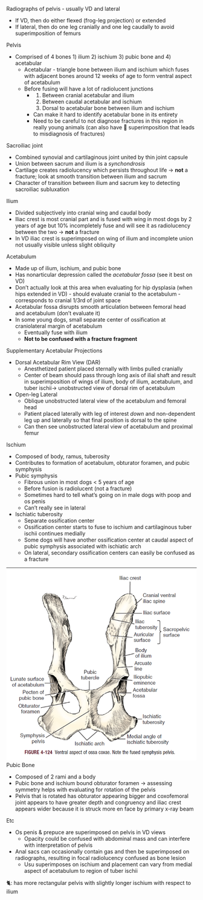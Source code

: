 
Radiographs of pelvis - usually VD and lateral
* If VD, then do either flexed (frog-leg projection) or extended
* If lateral, then do one leg cranially and one leg caudally to avoid superimposition of femurs

Pelvis
* Comprised of 4 bones 1) ilium 2) ischium 3) pubic bone and 4) acetabular
  * Acetabular - triangle bone between ilium and ischium which fuses with adjacent bones around 12 weeks of age to form ventral aspect of acetabulum
  * Before fusing will have a lot of radiolucent junctions
    * 1) Between cranial acetabular and ilium
      2) Between caudal acetabular and ischium
      3) Dorsal to acetabular bone between ilium and ischium
    * Can make it hard to identify acetabular bone in its entirety
    * Need to be careful to not diagnose fractures in this region in really young animals (can also have 💩 superimposition that leads to misdiagnosis of fractures)
   
Sacroiliac joint
* Combined synovial and cartilaginous joint united by thin joint capsule
* Union between sacrum and ilium is a *synchondrosis*
* Cartilage creates radiolucency which persists throughout life -> **not** a fracture; look at smooth transition between ilium and sacrum
* Character of transition between ilium and sacrum key to detecting sacroiliac subluxation

Ilium
* Divided subjectively into cranial wing and caudal body
* Iliac crest is most cranial part and is fused with wing in most dogs by 2 years of age but 10% incompletely fuse and will see it as radiolucency between the two -> **not** a fracture
* In VD iliac crest is superimposed on wing of ilium and incomplete union not usually visible unless slight obliquity

Acetabulum
* Made up of ilium, ischium, and pubic bone
* Has nonarticular depression called the *acetabular fossa* (see it best on VD)
* Don’t actually look at this area when evaluating for hip dysplasia (when hips extended in VD) - should evaluate cranial to the acetabulum - corresponds to cranial 1/3rd of joint space
* Acetabular fossa disrupts smooth articulation between femoral head and acetabulum (don’t evaluate it)
* In some young dogs, small separate center of ossification at craniolateral margin of acetabulum
  * Eventually fuse with ilium
  * **Not to be confused with a fracture fragment**
 
Supplementary Acetabular Projections
* Dorsal Acetabular Rim View (DAR)
  * Anesthetized patient placed sternally with limbs pulled cranially
  * Center of beam should pass through long axis of ilial shaft and result in superimposition of wings of ilium, body of ilium, acetabulum, and tuber ischii-> unobstructed view of dorsal rim of acetabulum
* Open-leg Lateral
  * Oblique unobstructed lateral view of the acetabulum and femoral head
  * Patient placed laterally with leg of interest *down* and non-dependent leg up and laterally so that final position is dorsal to the spine
  * Can then see unobstructed lateral view of acetabulum and proximal femur

Ischium
* Composed of body, ramus, tuberosity
* Contributes to formation of acetabulum, obturator foramen, and pubic symphysis
* Pubic symphysis
  * Fibrous union in most dogs < 5 years of age
  * Before fusion is radiolucent (not a fracture)
  * Sometimes hard to tell what’s going on in male dogs with poop and os penis
  * Can’t really see in lateral
* Ischiatic tuberosity
  * Separate ossification center
  * Ossification center starts to fuse to ischium and cartilaginous tuber ischii continues medially
  * Some dogs will have another ossification center at caudal aspect of pubic symphysis associated with ischiatic arch
  * On lateral, secondary ossification centers can easily be confused as a fracture
 
![](ischium.png)
Pubic Bone
* Composed of 2 rami and a body
* Pubic bone and ischium bound obturator foramen -> assessing symmetry helps with evaluating for rotation of the pelvis
* Pelvis that is rotated has obturator appearing bigger and coxofemoral joint appears to have greater depth and congruency and iliac crest appears wider because it is struck more en face by primary x-ray beam

Etc
* Os penis & prepuce are superimposed on pelvis in VD views
  * Opacity could be confused with abdominal mass and can interfere with interpretation of pelvis
* Anal sacs can occasionally contain gas and then be superimposed on radiographs, resulting in focal radiolucency confused as bone lesion
  * Usu superimposes on ischium and placement can vary from medial aspect of acetabulum to region of tuber ischii
 
🐈: has more rectangular pelvis with slightly longer ischium with respect to ilium
